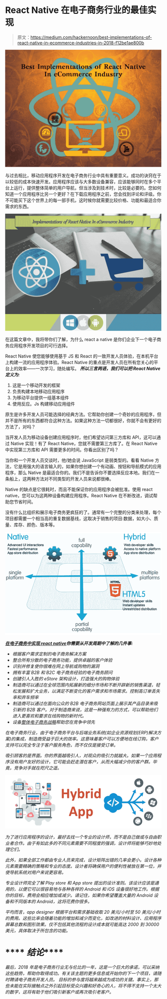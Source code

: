 # React Native 在电子商务行业的最佳实现

> 原文：<https://medium.com/hackernoon/best-implementations-of-react-native-in-ecommerce-industries-in-2018-f12be1ae800b>

![](img/50681d23be3e3ba6c7aa5a815140d0b9.png)

与过去相比，移动应用程序开发在电子商务行业中具有重要意义。成功的诀窍在于以较低的成本快速开发。应用程序应该与大多数设备兼容，应该能够同时在多个平台上运行，提供整体简单的用户导航，但当涉及到技术时，比较是必要的。您如何知道一个应用程序比另一个更好？在下载应用程序之前，您会找到评论和评级。你不可能买下这个世界上的每一部手机，这时候你就需要比较价格、功能和最适合你需求的东西。

![](img/5783b2637b957d54ceb397113b0cb889.png)

在这篇文章中，我将带你们了解，为什么 react a native 是你们企业下一个电子商务应用程序开发项目的可行选择。

React Native 使您能够使用基于 JS 和 React 的一致开发人员体验，在本机平台上构建一流的应用程序体验。React Native 的重点是开发人员在所有您关心的平台上的效率——一次学习，随处编写。
***所以三言两语，我们可以把 React Native 定义为:***

1.  这是一个移动开发的框架
2.  负责构建本地移动应用程序
3.  为移动平台提供一组基本组件
4.  使用反应。Js 构建移动应用组件

原生是许多开发人员可能选择的经典方法。它帮助你创建一个奇妙的应用程序，但并不是所有的东西都符合这种方法。如果这种方法一切都很好，你就不会有更好的方法了，对吗？

当开发人员为移动设备创建应用程序时，他们希望访问第三方库和 API，这可以通过 Native 实现！有了 React Native，您就不需要第三方库了。在 React Native 中实现第三方库和 API 需要更多的时间。你看出区别了吗？

当你和一个开发人员交谈时，他/她会说 JavaScript 是弱类型的。看看 Native 方法，它是用强大的语言输入的，如果你想创建一个有动画、按钮和导航模式的应用程序，那么 Native 是最适合你的。我们不是告诉你不要选择反应本地。我们在一条船上，这两种方法对不同类型的开发人员来说都很棒。

Native 的缺点是它很耗时，而且不能保证你的应用程序会被批准。使用 react native，您可以为这两种设备构建应用程序。React Native 在不断改进，调试帮助您节省时间。

没有什么比组织和展示电子商务更疯狂的了。通常有一个完整的分类来处理，每个项目都需要一个相当高的重复数据基线，这取决于销售的项目:数据，如大小、质量、库存、颜色、版本等。

![](img/bf0d6c0ede0f833a09c5d10bc5d3cf9d.png)

*[***在电子商务中实现 react native***](/@DannyvanderJagt/how-to-use-push-notifications-in-react-native-41e8b14aadae)***你需要从开发周期中了解的几件事:****

*   *根据客户需求定制的电子商务解决方案*
*   *整合所有分散的电子商务功能，提供卓越的客户体验*
*   *识别并修复使你很难在网上导航或购物的漏洞*
*   *拥有丰富 B2B 和 B2C 电子商务经验的电子商务顾问*
*   *创建引人入胜的 eStore 架构设计，打造强大的购物体验*
*   *制造商可以通过在全球范围内拓展新的细分市场和不断开辟新的销售渠道，轻松发展和扩大业务，以满足不断变化的客户需求和市场需求。控制高订单丢失率和弃车频率*
*   *制造商可以通过在面向公众的 B2B 电子商务网站页面上展示其产品目录来吸引新的 B2B 客户。对于制造商来说，这是一种强有力的方式，可以帮助他们进入更喜欢和要求在线购物的新时代。*
*   *设备[整体电子商务战略](https://www.bacancytechnology.com/blog/ecommerce-trends-2018)帮助您在竞争中领先*

*在电子商务行业，由于电子商务平台与后端业务系统(如企业资源规划(ERP)解决方案)的集成，制造商受益于巨大的效率。这意味着客户可以方便地在线订购，客户支持可以完全专注于客户服务角色，而不仅仅是接受订单。*

*吸引顾客的是界面。你的界面越吸引人，对观众的吸引力就越大。如果一个应用程序没有用户友好的设计，它可能会赶走潜在客户，从而大幅减少你的客户群。毕竟，竞争对手就在咫尺之遥。*

*![](img/cd66e08d9efe6b765f33fba2eda9b323.png)*

*为了进行应用程序的设计，最好去找一个专业的设计师，而不是自己做或与自由职业者合作。由于有如此多的不同元素需要不同程度的强调，设计师将能够巧妙地处理它们。*

*此外，如果全部工作都由专业人员来完成，设计矩阵出错的几率会更小。设计各种元素需要精确的策略和专业的态度。设计者将确保用户的便利性被放在第一位，并使导航系统对用户来说更容易。*

*专业设计师完全了解 Play store 和 App store 提出的设计准则。该设计应该是通用的，以便它可以很容易地与各种各样的 Android 和 iOS 设备很好地工作。根据你的目标，费用会相应增加或减少。请记住，如果你希望覆盖大量的 Android 设备和不同版本的 Android，这将花费你很多。*

*平均而言，app designer 根据平台和需求基础收取 20 美元/小时至 50 美元/小时的费用。这些比率会随着功能的增加和减少而变化，如改进的材料设计、应用程序屏幕总数和图形效果。仅不包括其他流程的设计成本就可能高达 2000 到 30000 美元，具体取决于所包含的功能。*

# **** *结论*****

*最后，2018 年是电子商务行业无与伦比的一年，这是一个巨大的承诺，可以采纳这些趋势，帮助你取得成功。有关该主题的更多信息或开始你的下一个项目，请随时聘请电子商务开发人员。
目标的参与度将越来越成为成功的关键。事实上，那些未能在实际接触点之外引起目标受众兴趣和好奇心的人，将不得不支持一个太大的数字，这将有助于他们吸引新客户或再次吸引老客户。*